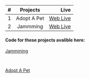 | #   |               Projects              |  							Live 																						|
| --- | :----------------------------------:| ---------------------------------------------------------------------------------------------------------------------:|
| 1   |        Adopt A Pet    			|  	[Web Live](https://adopt-a-pet-kirans22.netlify.app/) 	|
| 2   |        Jammming                      |   [Web Live](https://adopt-a-pet-kirans22.netlify.app/) 		|



<h4>Code for these projects avalible here:</h4>
<p><a href="https://github.com/KiranS22/Jammming">Jammming</a></p>
<br>
<p><a href="https://github.com/KiranS22/adopt-a-pet">Adopt A Pet</a></p>